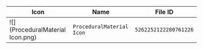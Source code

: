 | Icon | Name | File ID |
| ---  | ---  | ---     |
| ![](ProceduralMaterial Icon.png) | `ProceduralMaterial Icon` | `5262252122280761226` |
